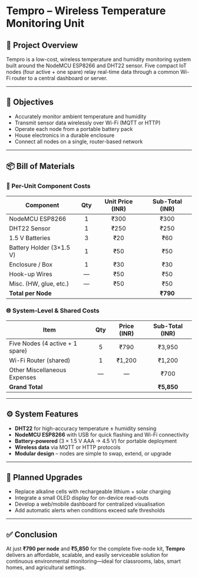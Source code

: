 # Tempro – Wireless Temperature Monitoring Unit

## 📌 Project Overview  
Tempro is a low-cost, wireless temperature and humidity monitoring system built around the NodeMCU ESP8266 and DHT22 sensor. Five compact IoT nodes (four active + one spare) relay real-time data through a common Wi-Fi router to a central dashboard or server.

---

## 🎯 Objectives  
- Accurately monitor ambient temperature and humidity  
- Transmit sensor data wirelessly over Wi-Fi (MQTT or HTTP)  
- Operate each node from a portable battery pack  
- House electronics in a durable enclosure  
- Connect all nodes on a single, router-based network  

---

## 📦 Bill of Materials

### 🔧 Per-Unit Component Costs  

| Component                 | Qty | Unit Price (INR) | Sub-Total (INR) |
|---------------------------|:---:|:----------------:|:----------------:|
| NodeMCU ESP8266           | 1   | ₹300             | ₹300             |
| DHT22 Sensor              | 1   | ₹250             | ₹250             |
| 1.5 V Batteries           | 3   | ₹20              | ₹60              |
| Battery Holder (3×1.5 V)  | 1   | ₹50              | ₹50              |
| Enclosure / Box           | 1   | ₹30              | ₹30              |
| Hook-up Wires             | —   | ₹50              | ₹50              |
| Misc. (HW, glue, etc.)    | —   | ₹50              | ₹50              |
| **Total per Node**        |     |                  | **₹790**         |

### 🌐 System-Level & Shared Costs  

| Item                               | Qty | Price (INR) | Sub-Total (INR) |
|------------------------------------|:---:|:-----------:|:----------------:|
| Five Nodes (4 active + 1 spare)    | 5   | ₹790        | ₹3,950           |
| Wi-Fi Router (shared)              | 1   | ₹1,200      | ₹1,200           |
| Other Miscellaneous Expenses       | —   | —           | ₹700             |
| **Grand Total**                    |     |             | **₹5,850**       |

---

## ⚙️ System Features  
- **DHT22** for high-accuracy temperature ± humidity sensing  
- **NodeMCU ESP8266** with USB for quick flashing and Wi-Fi connectivity  
- **Battery-powered** (3 × 1.5 V AAA → 4.5 V) for portable deployment  
- **Wireless data** via MQTT or HTTP protocols  
- **Modular design** – nodes are simple to swap, extend, or upgrade  

---

## 🚀 Planned Upgrades  
- Replace alkaline cells with rechargeable lithium + solar charging  
- Integrate a small OLED display for on-device read-outs  
- Develop a web/mobile dashboard for centralized visualisation  
- Add automatic alerts when conditions exceed safe thresholds  

---

## ✅ Conclusion  
At just **₹790 per node** and **₹5,850** for the complete five-node kit, **Tempro** delivers an affordable, scalable, and easily serviceable solution for continuous environmental monitoring—ideal for classrooms, labs, smart homes, and agricultural settings.
